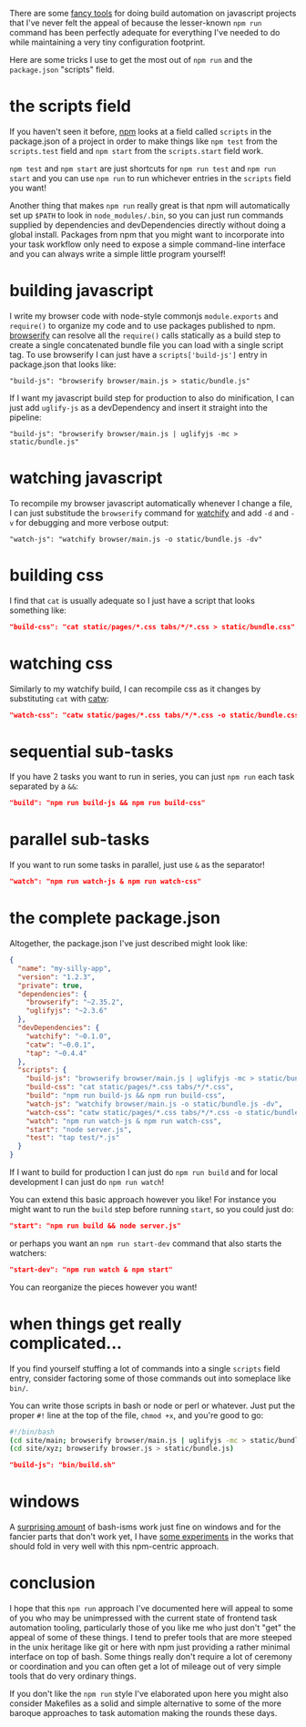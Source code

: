 There are some [fancy tools](http://gruntjs.com/) for doing build automation on
javascript projects that I've never felt the appeal of because the lesser-known
`npm run` command has been perfectly adequate for everything I've needed to do
while maintaining a very tiny configuration footprint.

Here are some tricks I use to get the most out of `npm run` and the
`package.json` "scripts" field.

# the scripts field

If you haven't seen it before, [npm](https://npmjs.org) looks at a field called
`scripts` in the package.json of a project in order to make things like
`npm test` from the `scripts.test` field and `npm start` from the
`scripts.start` field work.

`npm test` and `npm start` are just shortcuts for `npm run test` and
`npm run start` and you can use `npm run` to run whichever entries in the
`scripts` field you want!

Another thing that makes `npm run` really great is that npm will automatically
set up `$PATH` to look in `node_modules/.bin`, so you can just run commands
supplied by dependencies and devDependencies directly without doing a global
install. Packages from npm that you might want to incorporate into your task
workflow only need to expose a simple command-line interface and you can always
write a simple little program yourself!

# building javascript

I write my browser code with node-style commonjs `module.exports` and
`require()` to organize my code and to use packages published to npm.
[browserify](http://browserify.org) can resolve all the `require()` calls
statically as a build step to create a single concatenated bundle file you can
load with a single script tag. To use browserify I can just have a
`scripts['build-js']` entry in package.json that looks like:

```
"build-js": "browserify browser/main.js > static/bundle.js"
```

If I want my javascript build step for production to also do minification, I can
just add `uglify-js` as a devDependency and insert it straight into the
pipeline:

```
"build-js": "browserify browser/main.js | uglifyjs -mc > static/bundle.js"
```

# watching javascript

To recompile my browser javascript automatically whenever I change a file, I can
just substitude the `browserify` command for
[watchify](https://npmjs.org/package/watchify) and add `-d` and `-v` for
debugging and more verbose output:

```
"watch-js": "watchify browser/main.js -o static/bundle.js -dv"
```

# building css

I find that `cat` is usually adequate so I just have a script that looks
something like:

``` json
"build-css": "cat static/pages/*.css tabs/*/*.css > static/bundle.css"
```

# watching css

Similarly to my watchify build, I can recompile css as it changes by
substituting `cat` with [catw](https://npmjs.org/package/catw):

``` json
"watch-css": "catw static/pages/*.css tabs/*/*.css -o static/bundle.css -v"
```

# sequential sub-tasks

If you have 2 tasks you want to run in series, you can just `npm run` each
task separated by a `&&`: 

``` json
"build": "npm run build-js && npm run build-css"
```

# parallel sub-tasks

If you want to run some tasks in parallel, just use `&` as the separator!

``` json
"watch": "npm run watch-js & npm run watch-css"
```

# the complete package.json

Altogether, the package.json I've just described might look like:

``` json
{
  "name": "my-silly-app",
  "version": "1.2.3",
  "private": true,
  "dependencies": {
    "browserify": "~2.35.2",
    "uglifyjs": "~2.3.6"
  },
  "devDependencies": {
    "watchify": "~0.1.0",
    "catw": "~0.0.1",
    "tap": "~0.4.4"
  },
  "scripts": {
    "build-js": "browserify browser/main.js | uglifyjs -mc > static/bundle.js",
    "build-css": "cat static/pages/*.css tabs/*/*.css",
    "build": "npm run build-js && npm run build-css",
    "watch-js": "watchify browser/main.js -o static/bundle.js -dv",
    "watch-css": "catw static/pages/*.css tabs/*/*.css -o static/bundle.css -v",
    "watch": "npm run watch-js & npm run watch-css",
    "start": "node server.js",
    "test": "tap test/*.js"
  }
}
```

If I want to build for production I can just do `npm run build` and for
local development I can just do `npm run watch`!

You can extend this basic approach however you like! For instance you might want
to run the `build` step before running `start`, so you could just do:

``` json
"start": "npm run build && node server.js"
```

or perhaps you want an `npm run start-dev` command that also starts the
watchers:

``` json
"start-dev": "npm run watch & npm start"
```

You can reorganize the pieces however you want!

# when things get really complicated...

If you find yourself stuffing a lot of commands into a single `scripts` field
entry, consider factoring some of those commands out into someplace like `bin/`.

You can write those scripts in bash or node or perl or whatever. Just put the
proper `#!` line at the top of the file, `chmod +x`, and you're good to go:

``` bash
#!/bin/bash
(cd site/main; browserify browser/main.js | uglifyjs -mc > static/bundle.js)
(cd site/xyz; browserify browser.js > static/bundle.js)
```

``` json
"build-js": "bin/build.sh"
```

# windows

A [surprising amount](https://github.com/isaacs/npm/pull/4058#issuecomment-27439737)
of bash-isms work just fine on windows and for the fancier parts that don't work
yet, I have [some experiments](https://npmjs.org/package/bashful) in the works
that should fold in very well with this npm-centric approach.

# conclusion

I hope that this `npm run` approach I've documented here will appeal to some of
you who may be unimpressed with the current state of frontend task automation
tooling, particularly those of you like me who just don't "get" the appeal of
some of these things. I tend to prefer tools that are more steeped in the unix
heritage like git or here with npm just providing a rather minimal interface on
top of bash. Some things really don't require a lot of ceremony or coordination
and you can often get a lot of mileage out of very simple tools that do very
ordinary things.

If you don't like the `npm run` style I've elaborated upon here you might also
consider Makefiles as a solid and simple alternative to some of the more baroque
approaches to task automation making the rounds these days.
